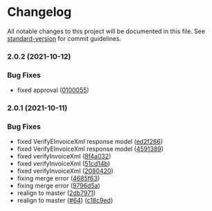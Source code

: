# Changelog

All notable changes to this project will be documented in this file. See [standard-version](https://github.com/conventional-changelog/standard-version) for commit guidelines.

### 2.0.2 (2021-10-12)


### Bug Fixes

* fixed approval ([0100055](https://github.com/fattureincloud/openapi-fattureincloud/commit/010005571b1d294c730cf1c61da3b4a8e1027cdc))

### 2.0.1 (2021-10-11)


### Bug Fixes

* fixed VerifyEInvoiceXml response model ([ed2f266](https://github.com/fattureincloud/openapi-fattureincloud/commit/ed2f266f295dce7b4e7068bdf01b9dedcd262929))
* fixed VerifyEInvoiceXml response model ([4591389](https://github.com/fattureincloud/openapi-fattureincloud/commit/4591389d1668981c47eeab3484e8e1abcf5406df))
* fixed verifyInvoiceXml ([8f4a032](https://github.com/fattureincloud/openapi-fattureincloud/commit/8f4a0329f6c63dcd7334c8ec9ec86563f387d61a))
* fixed verifyInvoiceXml ([51cd14b](https://github.com/fattureincloud/openapi-fattureincloud/commit/51cd14b90c14cfc1a0b87940c947236740efeeeb))
* fixed verifyInvoiceXml ([2080420](https://github.com/fattureincloud/openapi-fattureincloud/commit/2080420bb078294c0a00ff73f76497cf23a10c6e))
* fixing merge error ([4685f63](https://github.com/fattureincloud/openapi-fattureincloud/commit/4685f63b147048424c96515f4c87ddbe55733b1f))
* fixing merge error ([9796d5a](https://github.com/fattureincloud/openapi-fattureincloud/commit/9796d5a93e5204cc10545583e4418aef34e07d80))
* realign to master ([2db7971](https://github.com/fattureincloud/openapi-fattureincloud/commit/2db79716282b713571103c8657123bace0cb30cf))
* realign to master ([#64](https://github.com/fattureincloud/openapi-fattureincloud/issues/64)) ([c18c9ed](https://github.com/fattureincloud/openapi-fattureincloud/commit/c18c9ed09e592b6485e73f6afd813391cbfe7975))
